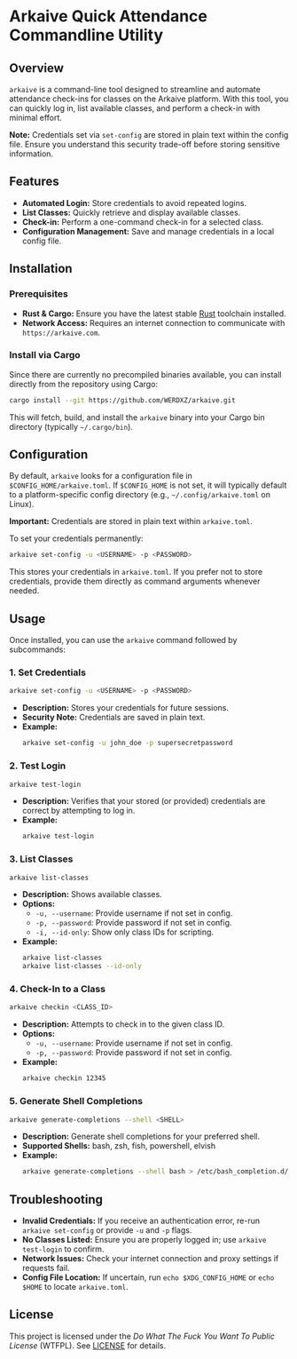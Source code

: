 # Arkaive Quick Attendance Commandline Utility

## Overview

`arkaive` is a command-line tool designed to streamline and automate attendance check-ins for classes on the Arkaive platform. With this tool, you can quickly log in, list available classes, and perform a check-in with minimal effort.

**Note:** Credentials set via `set-config` are stored in plain text within the config file. Ensure you understand this security trade-off before storing sensitive information.

## Features

- **Automated Login:** Store credentials to avoid repeated logins.
- **List Classes:** Quickly retrieve and display available classes.
- **Check-in:** Perform a one-command check-in for a selected class.
- **Configuration Management:** Save and manage credentials in a local config file.

## Installation

### Prerequisites

- **Rust & Cargo:** Ensure you have the latest stable [Rust](https://www.rust-lang.org/tools/install) toolchain installed.
- **Network Access:** Requires an internet connection to communicate with `https://arkaive.com`.

### Install via Cargo

Since there are currently no precompiled binaries available, you can install directly from the repository using Cargo:

```bash
cargo install --git https://github.com/WERDXZ/arkaive.git
```

This will fetch, build, and install the `arkaive` binary into your Cargo bin directory (typically `~/.cargo/bin`).

## Configuration

By default, `arkaive` looks for a configuration file in `$CONFIG_HOME/arkaive.toml`. If `$CONFIG_HOME` is not set, it will typically default to a platform-specific config directory (e.g., `~/.config/arkaive.toml` on Linux).

**Important:** Credentials are stored in plain text within `arkaive.toml`.

To set your credentials permanently:
```bash
arkaive set-config -u <USERNAME> -p <PASSWORD>
```

This stores your credentials in `arkaive.toml`. If you prefer not to store credentials, provide them directly as command arguments whenever needed.

## Usage

Once installed, you can use the `arkaive` command followed by subcommands:

### 1. Set Credentials

```bash
arkaive set-config -u <USERNAME> -p <PASSWORD>
```

- **Description:** Stores your credentials for future sessions.
- **Security Note:** Credentials are saved in plain text.
- **Example:**
  ```bash
  arkaive set-config -u john_doe -p supersecretpassword
  ```

### 2. Test Login

```bash
arkaive test-login
```

- **Description:** Verifies that your stored (or provided) credentials are correct by attempting to log in.
- **Example:**
  ```bash
  arkaive test-login
  ```

### 3. List Classes

```bash
arkaive list-classes
```

- **Description:** Shows available classes.  
- **Options:**
  - `-u, --username`: Provide username if not set in config.
  - `-p, --password`: Provide password if not set in config.
  - `-i, --id-only`: Show only class IDs for scripting.
- **Example:**
  ```bash
  arkaive list-classes
  arkaive list-classes --id-only
  ```

### 4. Check-In to a Class

```bash
arkaive checkin <CLASS_ID>
```

- **Description:** Attempts to check in to the given class ID.
- **Options:**
  - `-u, --username`: Provide username if not set in config.
  - `-p, --password`: Provide password if not set in config.
- **Example:**
  ```bash
  arkaive checkin 12345
  ```

### 5. Generate Shell Completions

```bash
arkaive generate-completions --shell <SHELL>
```

- **Description:** Generate shell completions for your preferred shell.
- **Supported Shells:** bash, zsh, fish, powershell, elvish
- **Example:**
  ```bash
  arkaive generate-completions --shell bash > /etc/bash_completion.d/arkaive
  ```

## Troubleshooting

- **Invalid Credentials:** If you receive an authentication error, re-run `arkaive set-config` or provide `-u` and `-p` flags.
- **No Classes Listed:** Ensure you are properly logged in; use `arkaive test-login` to confirm.
- **Network Issues:** Check your internet connection and proxy settings if requests fail.
- **Config File Location:** If uncertain, run `echo $XDG_CONFIG_HOME` or `echo $HOME` to locate `arkaive.toml`.

## License

This project is licensed under the *Do What The Fuck You Want To Public License* (WTFPL). See [LICENSE](LICENSE) for details.